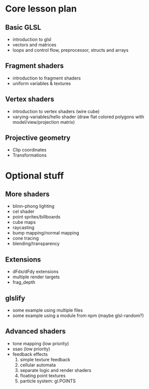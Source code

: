 # Core lesson plan

## Basic GLSL

* introduction to glsl
* vectors and matrices
* loops and control flow, preprocessor, structs and arrays

## Fragment shaders

* introduction to fragment shaders
* uniform variables & textures

## Vertex shaders

* introduction to vertex shaders (wire cube)
* varying-variables/hello shader (draw flat colored polygons with model/view/projection matrix)


## Projective geometry

* Clip coordinates
* Transformations


# Optional stuff

## More shaders

* blinn-phong lighting
* cel shader
* point sprites/billboards
* cube maps
* raycasting
* bump mapping/normal mapping
* cone tracing
* blending/transparency

## Extensions

* dFdx/dFdy extensions
* multiple render targets
* frag_depth

## glslify

* some example using multiple files
* some example using a module from npm (maybe glsl-random?)

## Advanced shaders

* tone mapping (low priority)
* ssao (low priority)
* feedback effects
  1. simple texture feedback
  1. cellular automata
  1. separate logic and render shaders
  1. floating point textures
  1. particle system: gl.POINTS
